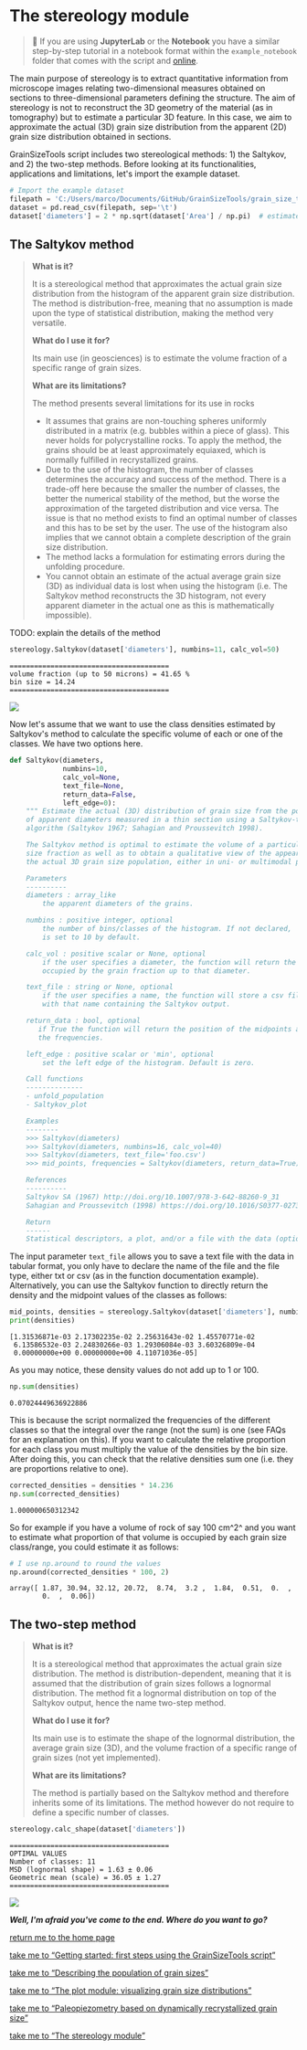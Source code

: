 # The stereology module

> 📣 If you are using **JupyterLab** or the **Notebook**  you have a similar step-by-step tutorial in a notebook format within the ``example_notebook`` folder that comes with the script and [online](https://github.com/marcoalopez/GrainSizeTools/blob/master/grain_size_tools/example_notebooks/stereology_module_examples.ipynb).

The main purpose of stereology is to extract quantitative information from microscope images relating two-dimensional measures obtained on sections to three-dimensional parameters defining the structure. The aim of stereology is not to reconstruct the 3D geometry of the material (as in tomography) but to estimate  a particular 3D feature. In this case, we aim to approximate the actual (3D) grain size distribution from the apparent (2D) grain size distribution obtained in sections.

GrainSizeTools script includes two stereological methods: 1) the Saltykov, and 2) the two-step methods. Before looking at its functionalities, applications and limitations, let's import the example dataset.

```python
# Import the example dataset
filepath = 'C:/Users/marco/Documents/GitHub/GrainSizeTools/grain_size_tools/DATA/data_set.txt'
dataset = pd.read_csv(filepath, sep='\t')
dataset['diameters'] = 2 * np.sqrt(dataset['Area'] / np.pi)  # estimate ECD
```

## The Saltykov method

> **What is it?**
>
> It is a stereological method that approximates the actual grain size distribution from the histogram of the apparent grain size distribution. The method is distribution-free, meaning that no assumption is made upon the type of statistical distribution, making the method very versatile.
>
> **What do I use it for?**
>
> Its main use (in geosciences) is to estimate the volume fraction of a specific range of grain sizes.
>
> **What are its limitations?**
>
> The method presents several limitations for its use in rocks
>
> - It assumes that grains are non-touching spheres uniformly distributed in a matrix (e.g. bubbles within a piece of glass). This never holds for polycrystalline rocks. To apply the method, the grains should be at least approximately equiaxed, which is normally fulfilled in recrystallized grains.
> - Due to the use of the histogram, the number of classes determines the accuracy and success of the method. There is a trade-off here because the smaller the number of classes, the better the numerical stability of the method, but the worse the approximation of the targeted distribution and vice versa. The issue is that no method exists to find an optimal number of classes and this has to be set by the user. The use of the histogram also implies that we cannot obtain a complete description of the grain size distribution.
> - The method lacks a formulation for estimating errors during the unfolding procedure.
> - You cannot obtain an estimate of the actual average grain size (3D) as individual data is lost when using the histogram (i.e. The Saltykov method reconstructs the 3D histogram, not every apparent diameter in the actual one as this is mathematically impossible).
>

TODO: explain the details of the method

```python
stereology.Saltykov(dataset['diameters'], numbins=11, calc_vol=50)
```

```
=======================================
volume fraction (up to 50 microns) = 41.65 %
bin size = 14.24
=======================================
```

![](https://github.com/marcoalopez/GrainSizeTools/blob/master/FIGURES/saltykov.png?raw=true)

Now let's assume that we want to use the class densities estimated by Saltykov's method to calculate the specific volume of each or one of the classes. We have two options here.

```python
def Saltykov(diameters,
             numbins=10,
             calc_vol=None,
             text_file=None,
             return_data=False,
             left_edge=0):
    """ Estimate the actual (3D) distribution of grain size from the population
    of apparent diameters measured in a thin section using a Saltykov-type
    algorithm (Saltykov 1967; Sahagian and Proussevitch 1998).

    The Saltykov method is optimal to estimate the volume of a particular grain
    size fraction as well as to obtain a qualitative view of the appearance of
    the actual 3D grain size population, either in uni- or multimodal populations.

    Parameters
    ----------
    diameters : array_like
        the apparent diameters of the grains.

    numbins : positive integer, optional
        the number of bins/classes of the histogram. If not declared,
        is set to 10 by default.

    calc_vol : positive scalar or None, optional
        if the user specifies a diameter, the function will return the volume
        occupied by the grain fraction up to that diameter.

    text_file : string or None, optional
        if the user specifies a name, the function will store a csv file
        with that name containing the Saltykov output.

    return_data : bool, optional
       if True the function will return the position of the midpoints and
       the frequencies.

    left_edge : positive scalar or 'min', optional
        set the left edge of the histogram. Default is zero.

    Call functions
    --------------
    - unfold_population
    - Saltykov_plot

    Examples
    --------
    >>> Saltykov(diameters)
    >>> Saltykov(diameters, numbins=16, calc_vol=40)
    >>> Saltykov(diameters, text_file='foo.csv')
    >>> mid_points, frequencies = Saltykov(diameters, return_data=True)

    References
    ----------
    Saltykov SA (1967) http://doi.org/10.1007/978-3-642-88260-9_31
    Sahagian and Proussevitch (1998) https://doi.org/10.1016/S0377-0273(98)00043-2

    Return
    ------
    Statistical descriptors, a plot, and/or a file with the data (optional)
```

The input parameter ``text_file`` allows you to save a text file with the data in tabular format, you only have to declare the name of the file and the file type, either txt or csv (as in the function documentation example). Alternatively, you can use the Saltykov function to directly return the density and the midpoint values of the classes as follows:

```python
mid_points, densities = stereology.Saltykov(dataset['diameters'], numbins=11, return_data=True)
print(densities)
```

```
[1.31536871e-03 2.17302235e-02 2.25631643e-02 1.45570771e-02
 6.13586532e-03 2.24830266e-03 1.29306084e-03 3.60326809e-04
 0.00000000e+00 0.00000000e+00 4.11071036e-05]
```

As you may notice, these density values do not add up to 1 or 100.

```python
np.sum(densities)
```

```
0.07024449636922886
```

This is because the script normalized the frequencies of the different classes so that the integral over the range (not the sum) is one (see FAQs for an explanation on this). If you want to calculate the relative proportion for each class you must multiply the value of the densities by the bin size. After doing this, you can check that the relative densities sum one (i.e. they are proportions relative to one).

```python
corrected_densities = densities * 14.236
np.sum(corrected_densities)
```

```
1.000000650312342
```

So for example if you have a volume of rock of say 100 cm^2^ and you want to estimate what proportion of that volume is occupied by each grain size class/range, you could estimate it as follows:

```python
# I use np.around to round the values
np.around(corrected_densities * 100, 2)
```

```
array([ 1.87, 30.94, 32.12, 20.72,  8.74,  3.2 ,  1.84,  0.51,  0.  ,
        0.  ,  0.06])
```



## The two-step method

> **What is it?**
>
> It is a stereological method that approximates the actual grain size distribution. The method is distribution-dependent, meaning that it is assumed that the distribution of grain sizes follows a lognormal distribution. The method fit a lognormal distribution on top of the Saltykov output, hence the name two-step method.
>
> **What do I use it for?**
>
> Its main use is to estimate the shape of the lognormal distribution, the average grain size (3D), and the volume fraction of a specific range of grain sizes (not yet implemented).
>
> **What are its limitations?**
>
>  The method is partially based on the Saltykov method and therefore inherits some of its limitations. The method however do not require to define a specific number of classes.

```python
stereology.calc_shape(dataset['diameters'])
```

```
=======================================
OPTIMAL VALUES
Number of classes: 11
MSD (lognormal shape) = 1.63 ± 0.06
Geometric mean (scale) = 36.05 ± 1.27
=======================================
```

![](https://github.com/marcoalopez/GrainSizeTools/blob/master/FIGURES/2step.png?raw=true)



***Well, I'm afraid you've come to the end. Where do you want to go?***

[return me to the home page](https://marcoalopez.github.io/GrainSizeTools/)  

[take me to “Getting started: first steps using the GrainSizeTools script”](https://github.com/marcoalopez/GrainSizeTools/blob/master/DOCS/_first_steps.md)

[take me to “Describing the population of grain sizes”](https://github.com/marcoalopez/GrainSizeTools/blob/master/DOCS/_describe.md)

[take me to “The plot module: visualizing grain size distributions”](https://github.com/marcoalopez/GrainSizeTools/blob/master/DOCS/_Plot_module.md)

[take me to “Paleopiezometry based on dynamically recrystallized grain size”](https://github.com/marcoalopez/GrainSizeTools/blob/master/DOCS/_Paleopizometry.md)

[take me to “The stereology module”](https://github.com/marcoalopez/GrainSizeTools/blob/master/DOCS/_Stereology_module.md)